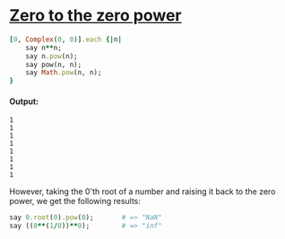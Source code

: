 [1]: http://rosettacode.org/wiki/Zero_to_the_zero_power

# [Zero to the zero power][1]

```ruby
[0, Complex(0, 0)].each {|n|
    say n**n;
    say n.pow(n);
    say pow(n, n);
    say Math.pow(n, n);
}
```

#### Output:
```
1
1
1
1
1
1
1
1
```


However, taking the 0'th root of a number and raising it back to the zero power, we get the following results:

```ruby
say 0.root(0).pow(0);       # => "NaN"
say ((0**(1/0))**0);        # => "inf"
```